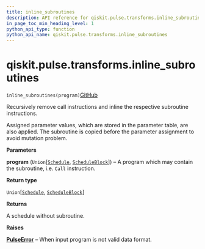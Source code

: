 ```yaml
---
title: inline_subroutines
description: API reference for qiskit.pulse.transforms.inline_subroutines
in_page_toc_min_heading_level: 1
python_api_type: function
python_api_name: qiskit.pulse.transforms.inline_subroutines
---
```


# qiskit.pulse.transforms.inline\_subroutines

<span id="qiskit.pulse.transforms.inline_subroutines" />

`inline_subroutines(program)`[GitHub](https://github.com/qiskit/qiskit/tree/stable/0.23/qiskit/pulse/transforms/canonicalization.py "view source code")

Recursively remove call instructions and inline the respective subroutine instructions.

Assigned parameter values, which are stored in the parameter table, are also applied. The subroutine is copied before the parameter assignment to avoid mutation problem.

**Parameters**

**program** (`Union`\[[`Schedule`](qiskit.pulse.Schedule "qiskit.pulse.schedule.Schedule"), [`ScheduleBlock`](qiskit.pulse.ScheduleBlock "qiskit.pulse.schedule.ScheduleBlock")]) – A program which may contain the subroutine, i.e. `Call` instruction.

**Return type**

`Union`\[[`Schedule`](qiskit.pulse.Schedule "qiskit.pulse.schedule.Schedule"), [`ScheduleBlock`](qiskit.pulse.ScheduleBlock "qiskit.pulse.schedule.ScheduleBlock")]

**Returns**

A schedule without subroutine.

**Raises**

[**PulseError**](pulse#qiskit.pulse.PulseError "qiskit.pulse.PulseError") – When input program is not valid data format.

